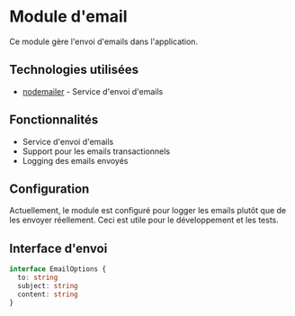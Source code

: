 # Module d'email

Ce module gère l'envoi d'emails dans l'application.

## Technologies utilisées

- [nodemailer](https://nodemailer.com/about/) - Service d'envoi d'emails

## Fonctionnalités

- Service d'envoi d'emails
- Support pour les emails transactionnels
- Logging des emails envoyés

## Configuration

Actuellement, le module est configuré pour logger les emails plutôt que de les envoyer réellement. Ceci est utile pour le développement et les tests.

## Interface d'envoi

```typescript
interface EmailOptions {
  to: string
  subject: string
  content: string
}
